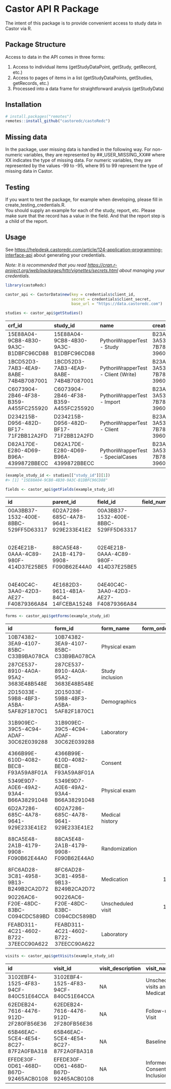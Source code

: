 
<!-- README.md is generated from README.Rmd. Please edit that file -->

# Castor API R Package

The intent of this package is to provide convenient access to study data
in Castor via R.

## Package Structure

Access to data in the API comes in three forms:

1.  Access to individual items (getStudyDataPoint, getStudy, getRecord,
    etc.)
2.  Access to pages of items in a list (getStudyDataPoints, getStudies,
    getRecords, etc.)
3.  Processed into a data frame for straightforward analysis
    (getStudyData)

## Installation

``` r
# install.packages("remotes")
remotes::install_github("castoredc/castoRedc")
```

## Missing data

In the package, user missing data is handled in the following way. For
non-numeric variables, they are represented by \##\_USER_MISSING_XX##
where XX indicates the type of missing data. For numeric variables, they
are represented by the values -99 to -95, where 95 to 99 represent the
type of missing data in Castor.

## Testing

If you want to test the package, for example when developing, please
fill in create_testing_credentials.R.  
You should supply an example for each of the study, report, etc. Please
make sure that the record has a value in the field. And that the report
step is a child of the report.

## Usage

See
<https://helpdesk.castoredc.com/article/124-application-programming-interface-api>
about generating your credentials.

*Note: It is recommended that you read
<https://cran.r-project.org/web/packages/httr/vignettes/secrets.html>
about managing your credentials.*

``` r
library(castoRedc)

castor_api <- CastorData$new(key = credentials$client_id, 
                             secret = credentials$client_secret, 
                             base_url = "https://data.castoredc.com")
```

``` r
studies <- castor_api$getStudies()
```

| crf_id                               | study_id                             | name                               | created_by                           | created_on          | trial_registry_id | live | randomization_enabled | gcp_enabled | surveys_enabled | premium_support_enabled | main_contact                         | expected_centers | expected_records | slug                   | version | duration | domain                       | \_links.self.href                                                           |
|:-------------------------------------|:-------------------------------------|:-----------------------------------|:-------------------------------------|:--------------------|:------------------|:-----|:----------------------|:------------|:----------------|:------------------------|:-------------------------------------|-----------------:|-----------------:|:-----------------------|:--------|---------:|:-----------------------------|:----------------------------------------------------------------------------|
| 15E88A04-9CB8-4B30-9A3C-B1DBFC96CD88 | 15E88A04-9CB8-4B30-9A3C-B1DBFC96CD88 | PythonWrapperTest - Study          | B23ABCC4-3A53-FB32-7B78-3960CC907F25 | 2021-06-22 07:50:12 |                   | TRUE | FALSE                 | TRUE        | TRUE            | FALSE                   | B23ABCC4-3A53-FB32-7B78-3960CC907F25 |                1 |              180 | ESXnzDc2zuKJ7fFjEnUCu5 | 0.21    |       12 | <https://data.castoredc.com> | <https://data.castoredc.com/api/study/15E88A04-9CB8-4B30-9A3C-B1DBFC96CD88> |
| 1BCD52D3-7AB3-4EA9-8ABE-74B4B7087001 | 1BCD52D3-7AB3-4EA9-8ABE-74B4B7087001 | PythonWrapperTest - Client (Write) | B23ABCC4-3A53-FB32-7B78-3960CC907F25 | 2022-06-28 07:13:41 |                   | TRUE | TRUE                  | TRUE        | TRUE            | FALSE                   | B23ABCC4-3A53-FB32-7B78-3960CC907F25 |                1 |              100 | 8pDFJAdy4m3Kf8fZEMRxw6 | 0.01    |       24 | <https://data.castoredc.com> | <https://data.castoredc.com/api/study/1BCD52D3-7AB3-4EA9-8ABE-74B4B7087001> |
| C6073904-2B46-4F38-B359-A455FC255920 | C6073904-2B46-4F38-B359-A455FC255920 | PythonWrapperTest - Import         | B23ABCC4-3A53-FB32-7B78-3960CC907F25 | 2021-03-12 12:47:30 |                   | TRUE | FALSE                 | FALSE       | TRUE            | FALSE                   | B23ABCC4-3A53-FB32-7B78-3960CC907F25 |                1 |               50 | ThTvYFAxJFodP35aATLKFd | 0.21    |       27 | <https://data.castoredc.com> | <https://data.castoredc.com/api/study/C6073904-2B46-4F38-B359-A455FC255920> |
| D234215B-D956-482D-BF17-71F2BB12A2FD | D234215B-D956-482D-BF17-71F2BB12A2FD | PythonWrapperTest - Client         | B23ABCC4-3A53-FB32-7B78-3960CC907F25 | 2019-09-23 08:12:48 |                   | TRUE | TRUE                  | TRUE        | TRUE            | FALSE                   | B23ABCC4-3A53-FB32-7B78-3960CC907F25 |                2 |               50 | python-wrapper         | 0.61    |       15 | <https://data.castoredc.com> | <https://data.castoredc.com/api/study/D234215B-D956-482D-BF17-71F2BB12A2FD> |
| D82A17DE-E280-4D69-B96A-4399872BBECC | D82A17DE-E280-4D69-B96A-4399872BBECC | PythonWrapperTest - SpecialCases   | B23ABCC4-3A53-FB32-7B78-3960CC907F25 | 2022-01-03 13:52:27 |                   | TRUE | FALSE                 | TRUE        | TRUE            | FALSE                   | B23ABCC4-3A53-FB32-7B78-3960CC907F25 |                1 |              500 | p8CPbd2rnbBFkb2oW5GFUg | 1.11    |       60 | <https://data.castoredc.com> | <https://data.castoredc.com/api/study/D82A17DE-E280-4D69-B96A-4399872BBECC> |

``` r
(example_study_id <- studies[["study_id"]][1])
#> [1] "15E88A04-9CB8-4B30-9A3C-B1DBFC96CD88"
```

``` r
fields <- castor_api$getFields(example_study_id)
```

| id                                   | parent_id                            | field_id                             | field_number | field_label                                                                              | field_variable_name | field_type        | field_required | field_hidden | field_info | field_units | field_min | field_min_label | field_max | field_max_label | field_enforce_decimals | field_slider_step | field_slider_step_value | field_image | report_id                            | field_length | additional_config             | exclude_on_data_export | option_group | metadata_points | validations | dependency_parents | dependency_children | randomize_option_order | \_links.self.href                                                                                                      | option_group.id | option_group.name | option_group.description | option_group.layout | option_group.fields | option_group.options |
|:-------------------------------------|:-------------------------------------|:-------------------------------------|-------------:|:-----------------------------------------------------------------------------------------|:--------------------|:------------------|---------------:|-------------:|:-----------|:------------|----------:|:----------------|----------:|:----------------|:-----------------------|:------------------|------------------------:|:------------|:-------------------------------------|-------------:|:------------------------------|:-----------------------|:-------------|:----------------|:------------|:-------------------|:--------------------|:-----------------------|:-----------------------------------------------------------------------------------------------------------------------|:----------------|:------------------|:-------------------------|:--------------------|:--------------------|:---------------------|
| 00A3BB37-1532-400E-8BBC-529FF5D63317 | 6D2A7286-685C-4A78-9641-929E233E41E2 | 00A3BB37-1532-400E-8BBC-529FF5D63317 |            7 | Record all relevant received therapy                                                     | NA                  | repeated_measures |              0 |            0 |            |             |        NA |                 |        NA |                 | NA                     | NA                |                      NA |             | F3F1C353-A3DC-42B4-8B47-B2DF56E8B3BF |           NA | {“showReportOfAllPhases”:“0”} | FALSE                  | NA           | NULL            | NULL        | NULL               | NULL                | FALSE                  | <https://data.castoredc.com/api/study/15E88A04-9CB8-4B30-9A3C-B1DBFC96CD88/field/00A3BB37-1532-400E-8BBC-529FF5D63317> | NA              | NA                | NA                       | NA                  | NULL                | NULL                 |
| 02E4E21B-0AAA-4C89-980F-414D37E25BE5 | 88CA5E48-2A1B-4179-9908-F090B62E44A0 | 02E4E21B-0AAA-4C89-980F-414D37E25BE5 |            1 | **To randomize this patient, click on the ‘Randomize’ button in the Randomization tab.** | NA                  | remark            |              0 |            0 |            |             |        NA |                 |        NA |                 | NA                     | NA                |                      NA |             |                                      |           NA |                               | FALSE                  | NA           | NULL            | NULL        | NULL               | NULL                | FALSE                  | <https://data.castoredc.com/api/study/15E88A04-9CB8-4B30-9A3C-B1DBFC96CD88/field/02E4E21B-0AAA-4C89-980F-414D37E25BE5> | NA              | NA                | NA                       | NA                  | NULL                | NULL                 |
| 04E40C4C-3AA0-42D3-AE27-F40879366A84 | 4E1682D3-9611-4B1A-84C4-14FCEBA15248 | 04E40C4C-3AA0-42D3-AE27-F40879366A84 |            1 | Describe the adverse event                                                               | AE_type             | textarea          |              1 |            0 |            |             |        NA |                 |        NA |                 | NA                     | NA                |                      NA |             |                                      |           NA |                               | FALSE                  | NA           | NULL            | NULL        | NULL               | NULL                | FALSE                  | <https://data.castoredc.com/api/study/15E88A04-9CB8-4B30-9A3C-B1DBFC96CD88/field/04E40C4C-3AA0-42D3-AE27-F40879366A84> | NA              | NA                | NA                       | NA                  | NULL                | NULL                 |

``` r
forms <- castor_api$getForms(example_study_id)
```

| id                                   | form_id                              | form_name         | form_order | form_description                                            | \_embedded.visit.id                  | \_embedded.visit.visit_id            | \_embedded.visit.visit_description | \_embedded.visit.visit_name       | \_embedded.visit.visit_duration | \_embedded.visit.visit_order | \_embedded.visit.\_links.self.href                                                                                     | \_links.self.href                                                                                                                        |
|:-------------------------------------|:-------------------------------------|:------------------|-----------:|:------------------------------------------------------------|:-------------------------------------|:-------------------------------------|:-----------------------------------|:----------------------------------|:--------------------------------|-----------------------------:|:-----------------------------------------------------------------------------------------------------------------------|:-----------------------------------------------------------------------------------------------------------------------------------------|
| 10B74382-3EA9-4107-85BC-C33B9BA078CA | 10B74382-3EA9-4107-85BC-C33B9BA078CA | Physical exam     |          8 | This is a copy of the Baseline Physical exam step.          | 62EDEB24-7616-4476-912D-2F280FB56E36 | 62EDEB24-7616-4476-912D-2F280FB56E36 | NA                                 | Follow-up Visit                   | NA                              |                            3 | <https://data.castoredc.com/api/study/15E88A04-9CB8-4B30-9A3C-B1DBFC96CD88/visit/62EDEB24-7616-4476-912D-2F280FB56E36> | <https://data.castoredc.com/api/study/15E88A04-9CB8-4B30-9A3C-B1DBFC96CD88/repeating-data-instance/10B74382-3EA9-4107-85BC-C33B9BA078CA> |
| 287CE537-8910-4A0A-95A2-3683E48B548E | 287CE537-8910-4A0A-95A2-3683E48B548E | Study inclusion   |          2 | This form contains Inclusion Criteria information.          | EFEDE30F-0D61-468D-B67D-92465ACB0108 | EFEDE30F-0D61-468D-B67D-92465ACB0108 | NA                                 | Informed Consent and Inclusion    | NA                              |                            1 | <https://data.castoredc.com/api/study/15E88A04-9CB8-4B30-9A3C-B1DBFC96CD88/visit/EFEDE30F-0D61-468D-B67D-92465ACB0108> | <https://data.castoredc.com/api/study/15E88A04-9CB8-4B30-9A3C-B1DBFC96CD88/repeating-data-instance/287CE537-8910-4A0A-95A2-3683E48B548E> |
| 2D15033E-59B8-4BF3-A5BA-5AF82F1870C1 | 2D15033E-59B8-4BF3-A5BA-5AF82F1870C1 | Demographics      |          3 | This form contains Demographic information.                 | EFEDE30F-0D61-468D-B67D-92465ACB0108 | EFEDE30F-0D61-468D-B67D-92465ACB0108 | NA                                 | Informed Consent and Inclusion    | NA                              |                            1 | <https://data.castoredc.com/api/study/15E88A04-9CB8-4B30-9A3C-B1DBFC96CD88/visit/EFEDE30F-0D61-468D-B67D-92465ACB0108> | <https://data.castoredc.com/api/study/15E88A04-9CB8-4B30-9A3C-B1DBFC96CD88/repeating-data-instance/2D15033E-59B8-4BF3-A5BA-5AF82F1870C1> |
| 31B909EC-39C5-4C94-ADAF-30C62E039288 | 31B909EC-39C5-4C94-ADAF-30C62E039288 | Laboratory        |          7 | This form contains hematology and biochemistry data.        | 65B46EAC-5CE4-4E54-8C27-87F2A0FBA318 | 65B46EAC-5CE4-4E54-8C27-87F2A0FBA318 | NA                                 | Baseline                          | NA                              |                            2 | <https://data.castoredc.com/api/study/15E88A04-9CB8-4B30-9A3C-B1DBFC96CD88/visit/65B46EAC-5CE4-4E54-8C27-87F2A0FBA318> | <https://data.castoredc.com/api/study/15E88A04-9CB8-4B30-9A3C-B1DBFC96CD88/repeating-data-instance/31B909EC-39C5-4C94-ADAF-30C62E039288> |
| 4366B99E-610D-4082-BEC8-F93A59A8F01A | 4366B99E-610D-4082-BEC8-F93A59A8F01A | Consent           |          1 | This form contains informed consent information.            | EFEDE30F-0D61-468D-B67D-92465ACB0108 | EFEDE30F-0D61-468D-B67D-92465ACB0108 | NA                                 | Informed Consent and Inclusion    | NA                              |                            1 | <https://data.castoredc.com/api/study/15E88A04-9CB8-4B30-9A3C-B1DBFC96CD88/visit/EFEDE30F-0D61-468D-B67D-92465ACB0108> | <https://data.castoredc.com/api/study/15E88A04-9CB8-4B30-9A3C-B1DBFC96CD88/repeating-data-instance/4366B99E-610D-4082-BEC8-F93A59A8F01A> |
| 5349E9D7-A0E6-49A2-93A4-B66A38291048 | 5349E9D7-A0E6-49A2-93A4-B66A38291048 | Physical exam     |          6 | This form contains physical exam data from the first visit. | 65B46EAC-5CE4-4E54-8C27-87F2A0FBA318 | 65B46EAC-5CE4-4E54-8C27-87F2A0FBA318 | NA                                 | Baseline                          | NA                              |                            2 | <https://data.castoredc.com/api/study/15E88A04-9CB8-4B30-9A3C-B1DBFC96CD88/visit/65B46EAC-5CE4-4E54-8C27-87F2A0FBA318> | <https://data.castoredc.com/api/study/15E88A04-9CB8-4B30-9A3C-B1DBFC96CD88/repeating-data-instance/5349E9D7-A0E6-49A2-93A4-B66A38291048> |
| 6D2A7286-685C-4A78-9641-929E233E41E2 | 6D2A7286-685C-4A78-9641-929E233E41E2 | Medical history   |          4 | This form contains Medical history information.             | EFEDE30F-0D61-468D-B67D-92465ACB0108 | EFEDE30F-0D61-468D-B67D-92465ACB0108 | NA                                 | Informed Consent and Inclusion    | NA                              |                            1 | <https://data.castoredc.com/api/study/15E88A04-9CB8-4B30-9A3C-B1DBFC96CD88/visit/EFEDE30F-0D61-468D-B67D-92465ACB0108> | <https://data.castoredc.com/api/study/15E88A04-9CB8-4B30-9A3C-B1DBFC96CD88/repeating-data-instance/6D2A7286-685C-4A78-9641-929E233E41E2> |
| 88CA5E48-2A1B-4179-9908-F090B62E44A0 | 88CA5E48-2A1B-4179-9908-F090B62E44A0 | Randomization     |          5 | This form includes information on the randomization.        | 65B46EAC-5CE4-4E54-8C27-87F2A0FBA318 | 65B46EAC-5CE4-4E54-8C27-87F2A0FBA318 | NA                                 | Baseline                          | NA                              |                            2 | <https://data.castoredc.com/api/study/15E88A04-9CB8-4B30-9A3C-B1DBFC96CD88/visit/65B46EAC-5CE4-4E54-8C27-87F2A0FBA318> | <https://data.castoredc.com/api/study/15E88A04-9CB8-4B30-9A3C-B1DBFC96CD88/repeating-data-instance/88CA5E48-2A1B-4179-9908-F090B62E44A0> |
| 8FC6AD28-3C81-4958-9B13-B249B2CA2D72 | 8FC6AD28-3C81-4958-9B13-B249B2CA2D72 | Medication        |         11 | In this step you can record medication intake.              | 3102EBF4-1525-4F83-94CF-840C51E64CCA | 3102EBF4-1525-4F83-94CF-840C51E64CCA | NA                                 | Unscheduled visits and Medication | NA                              |                            4 | <https://data.castoredc.com/api/study/15E88A04-9CB8-4B30-9A3C-B1DBFC96CD88/visit/3102EBF4-1525-4F83-94CF-840C51E64CCA> | <https://data.castoredc.com/api/study/15E88A04-9CB8-4B30-9A3C-B1DBFC96CD88/repeating-data-instance/8FC6AD28-3C81-4958-9B13-B249B2CA2D72> |
| 90226AC6-F20E-48DC-83BC-C094CDC589BD | 90226AC6-F20E-48DC-83BC-C094CDC589BD | Unscheduled visit |         10 | In this step you can record unscheduled visits.             | 3102EBF4-1525-4F83-94CF-840C51E64CCA | 3102EBF4-1525-4F83-94CF-840C51E64CCA | NA                                 | Unscheduled visits and Medication | NA                              |                            4 | <https://data.castoredc.com/api/study/15E88A04-9CB8-4B30-9A3C-B1DBFC96CD88/visit/3102EBF4-1525-4F83-94CF-840C51E64CCA> | <https://data.castoredc.com/api/study/15E88A04-9CB8-4B30-9A3C-B1DBFC96CD88/repeating-data-instance/90226AC6-F20E-48DC-83BC-C094CDC589BD> |
| FEABD311-4C21-4602-B722-37EECC90A622 | FEABD311-4C21-4602-B722-37EECC90A622 | Laboratory        |          9 | To copy a step, click on the cogwheel next to it.           | 62EDEB24-7616-4476-912D-2F280FB56E36 | 62EDEB24-7616-4476-912D-2F280FB56E36 | NA                                 | Follow-up Visit                   | NA                              |                            3 | <https://data.castoredc.com/api/study/15E88A04-9CB8-4B30-9A3C-B1DBFC96CD88/visit/62EDEB24-7616-4476-912D-2F280FB56E36> | <https://data.castoredc.com/api/study/15E88A04-9CB8-4B30-9A3C-B1DBFC96CD88/repeating-data-instance/FEABD311-4C21-4602-B722-37EECC90A622> |

``` r
visits <- castor_api$getVisits(example_study_id)
```

| id                                   | visit_id                             | visit_description | visit_name                        | visit_duration | visit_order | \_links.self.href                                                                                                      |
|:-------------------------------------|:-------------------------------------|:------------------|:----------------------------------|:---------------|------------:|:-----------------------------------------------------------------------------------------------------------------------|
| 3102EBF4-1525-4F83-94CF-840C51E64CCA | 3102EBF4-1525-4F83-94CF-840C51E64CCA | NA                | Unscheduled visits and Medication | NA             |           4 | <https://data.castoredc.com/api/study/15E88A04-9CB8-4B30-9A3C-B1DBFC96CD88/visit/3102EBF4-1525-4F83-94CF-840C51E64CCA> |
| 62EDEB24-7616-4476-912D-2F280FB56E36 | 62EDEB24-7616-4476-912D-2F280FB56E36 | NA                | Follow-up Visit                   | NA             |           3 | <https://data.castoredc.com/api/study/15E88A04-9CB8-4B30-9A3C-B1DBFC96CD88/visit/62EDEB24-7616-4476-912D-2F280FB56E36> |
| 65B46EAC-5CE4-4E54-8C27-87F2A0FBA318 | 65B46EAC-5CE4-4E54-8C27-87F2A0FBA318 | NA                | Baseline                          | NA             |           2 | <https://data.castoredc.com/api/study/15E88A04-9CB8-4B30-9A3C-B1DBFC96CD88/visit/65B46EAC-5CE4-4E54-8C27-87F2A0FBA318> |
| EFEDE30F-0D61-468D-B67D-92465ACB0108 | EFEDE30F-0D61-468D-B67D-92465ACB0108 | NA                | Informed Consent and Inclusion    | NA             |           1 | <https://data.castoredc.com/api/study/15E88A04-9CB8-4B30-9A3C-B1DBFC96CD88/visit/EFEDE30F-0D61-468D-B67D-92465ACB0108> |
